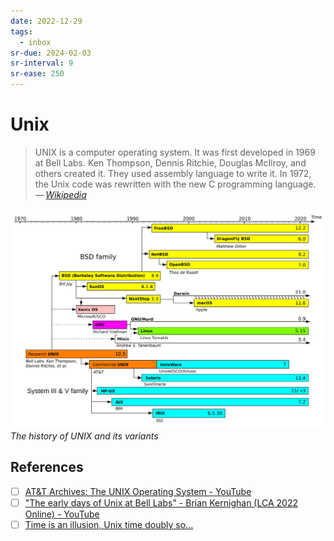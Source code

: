 ```yaml
---
date: 2022-12-29
tags:
  - inbox
sr-due: 2024-02-03
sr-interval: 9
sr-ease: 250
---
```


# Unix

> UNIX is a computer operating system. It was first developed in 1969 at Bell
> Labs. Ken Thompson, Dennis Ritchie, Douglas McIlroy, and others created it.
> They used assembly language to write it. In 1972, the Unix code was rewritten
> with the new C programming language.\
> — <cite>[Wikipedia](https://simple.wikipedia.org/wiki/Unix)</cite>

![Unix timeline](./img/Unix_timeline.svg) _The history of UNIX and its variants_

## References

- [ ] [AT&T Archives: The UNIX Operating System - YouTube](https://www.youtube.com/watch?v=tc4ROCJYbm0)
- [ ] ["The early days of Unix at Bell Labs" - Brian Kernighan (LCA 2022 Online) - YouTube](https://www.youtube.com/watch?v=ECCr_KFl41E)
- [ ] [Time is an illusion, Unix time doubly so...](https://www.netmeister.org/blog/epoch.html)
